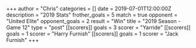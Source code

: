 +++
author = "Chris"
categories = []
date = 2019-07-01T12:00:00Z
description = "2019 Stats"
frother_goals = 5
match = true
opponent = "United Elite"
opponent_goals = 2
result = "Win"
title = "2019 Season - Game 12"
type = "post"
[[scorers]]
goals = 3
scorer = "Yarride"
[[scorers]]
goals = 1
scorer = "Harry Furnish"
[[scorers]]
goals = 1
scorer = "Jack Furnish"
+++